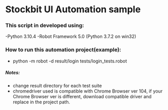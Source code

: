 # Stockbit UI Automation sample
### This script in developed using:
-Python 3.10.4
-Robot Framework 5.0 (Python 3.7.2 on win32)

### How to run this automation project(example):
-  python -m robot -d result/login tests/login_tests.robot
##### Notes:
- change result directory for each test suite
- chromedriver used is compatible with Chrome Browser ver 104, if your Chrome Browser ver is different, download compatible driver and replace in the project path.
